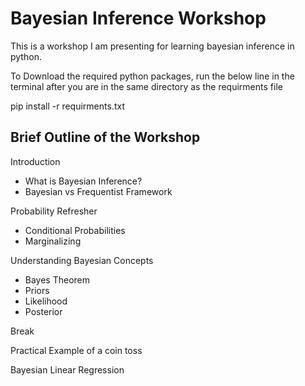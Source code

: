 # Bayesian Inference Workshop
This is a workshop I am presenting for learning bayesian inference in python.

To Download the required python packages, run the below line in the terminal after you are in the same directory as the requirments file

pip install -r requirments.txt 

## Brief Outline of the Workshop
Introduction
- What is Bayesian Inference?
- Bayesian vs Frequentist Framework
  
Probability Refresher
- Conditional Probabilities
- Marginalizing
  
Understanding Bayesian Concepts 
- Bayes Theorem
- Priors
- Likelihood
- Posterior
  
Break

Practical Example of a coin toss

Bayesian Linear Regression


